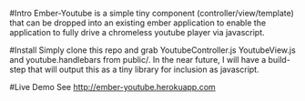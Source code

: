 #Intro
Ember-Youtube is a simple tiny component (controller/view/template) that can be dropped into an existing ember application to enable
the application to fully drive a chromeless youtube player via javascript.  

#Install
Simply clone this repo and grab YoutubeController.js YoutubeView.js and youtube.handlebars from public/.  In the near future, I will have a 
build-step that will output this as a tiny library for inclusion as javascript.

#Live Demo
See http://ember-youtube.herokuapp.com
